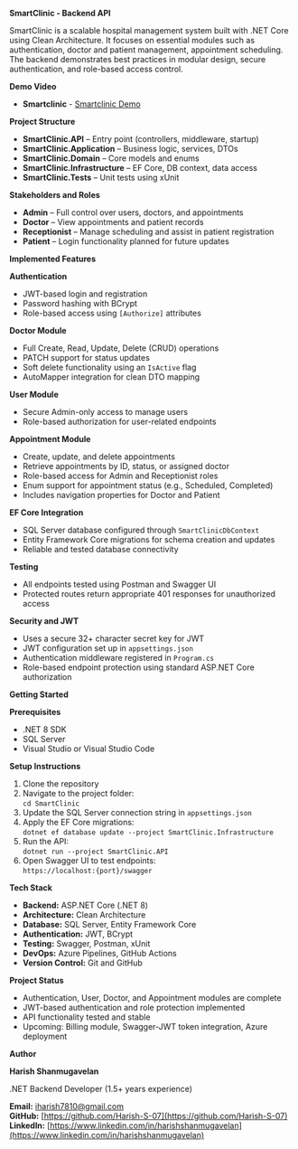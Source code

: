**SmartClinic - Backend API**

SmartClinic is a scalable hospital management system built with .NET Core using Clean Architecture. It focuses on essential modules such as authentication, doctor and patient management, appointment scheduling. The backend demonstrates best practices in modular design, secure authentication, and role-based access control.

**Demo Video**

- **Smartclinic** - [Smartclinic Demo](https://drive.google.com/file/d/15av5ZBjQlaGRrqAWCqRQwhh5iwTg4Cv3/view?usp=sharing)

**Project Structure**

- **SmartClinic.API** – Entry point (controllers, middleware, startup)
- **SmartClinic.Application** – Business logic, services, DTOs
- **SmartClinic.Domain** – Core models and enums
- **SmartClinic.Infrastructure** – EF Core, DB context, data access
- **SmartClinic.Tests** – Unit tests using xUnit

**Stakeholders and Roles**

- **Admin** – Full control over users, doctors, and appointments
- **Doctor** – View appointments and patient records
- **Receptionist** – Manage scheduling and assist in patient registration
- **Patient** – Login functionality planned for future updates

**Implemented Features**

**Authentication**

- JWT-based login and registration
- Password hashing with BCrypt
- Role-based access using `[Authorize]` attributes

**Doctor Module**

- Full Create, Read, Update, Delete (CRUD) operations
- PATCH support for status updates
- Soft delete functionality using an `IsActive` flag
- AutoMapper integration for clean DTO mapping

**User Module**

- Secure Admin-only access to manage users
- Role-based authorization for user-related endpoints

**Appointment Module**

- Create, update, and delete appointments
- Retrieve appointments by ID, status, or assigned doctor
- Role-based access for Admin and Receptionist roles
- Enum support for appointment status (e.g., Scheduled, Completed)
- Includes navigation properties for Doctor and Patient

**EF Core Integration**

- SQL Server database configured through `SmartClinicDbContext`
- Entity Framework Core migrations for schema creation and updates
- Reliable and tested database connectivity

**Testing**

- All endpoints tested using Postman and Swagger UI
- Protected routes return appropriate 401 responses for unauthorized access

**Security and JWT**

- Uses a secure 32+ character secret key for JWT
- JWT configuration set up in `appsettings.json`
- Authentication middleware registered in `Program.cs`
- Role-based endpoint protection using standard ASP.NET Core authorization

**Getting Started**

**Prerequisites**

- .NET 8 SDK
- SQL Server
- Visual Studio or Visual Studio Code

**Setup Instructions**

1. Clone the repository
2. Navigate to the project folder:  
   `cd SmartClinic`
3. Update the SQL Server connection string in `appsettings.json`
4. Apply the EF Core migrations:  
   `dotnet ef database update --project SmartClinic.Infrastructure`
5. Run the API:  
   `dotnet run --project SmartClinic.API`
6. Open Swagger UI to test endpoints:  
   `https://localhost:{port}/swagger`

**Tech Stack**

- **Backend:** ASP.NET Core (.NET 8)
- **Architecture:** Clean Architecture
- **Database:** SQL Server, Entity Framework Core
- **Authentication:** JWT, BCrypt
- **Testing:** Swagger, Postman, xUnit
- **DevOps:** Azure Pipelines, GitHub Actions
- **Version Control:** Git and GitHub

**Project Status**

- Authentication, User, Doctor, and Appointment modules are complete
- JWT-based authentication and role protection implemented
- API functionality tested and stable
- Upcoming: Billing module, Swagger-JWT token integration, Azure deployment

**Author**

**Harish Shanmugavelan**  

.NET Backend Developer (1.5+ years experience)  

**Email:** iharish7810@gmail.com  
**GitHub:** [https://github.com/Harish-S-07](https://github.com/Harish-S-07)  
**LinkedIn:** [https://www.linkedin.com/in/harishshanmugavelan](https://www.linkedin.com/in/harishshanmugavelan)